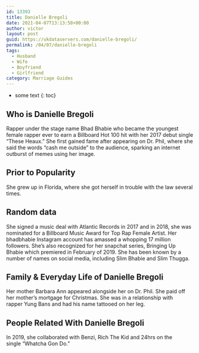 ```yaml
---
id: 13393
title: Danielle Bregoli
date: 2021-04-07T13:13:58+00:00
author: victor
layout: post
guid: https://ukdataservers.com/danielle-bregoli/
permalink: /04/07/danielle-bregoli
tags:
  - Husband
  - Wife
  - Boyfriend
  - Girlfriend
category: Marriage Guides
---
```


* some text
{: toc}


## Who is Danielle Bregoli



Rapper under the stage name Bhad Bhabie who became the youngest female rapper ever to earn a Billboard Hot 100 hit with her 2017 debut single &#8220;These Heaux.&#8221; She first gained fame after appearing on Dr. Phil, where she said the words &#8220;cash me outside&#8221; to the audience, sparking an internet outburst of memes using her image. 

                
                
                
## Prior to Popularity



She grew up in Florida, where she got herself in trouble with the law several times.

                
                
                
## Random data



She signed a music deal with Atlantic Records in 2017 and in 2018, she was nominated for a Billboard Music Award for Top Rap Female Artist. Her bhadbhabie Instagram account has amassed a whopping 17 million followers. She&#8217;s also recognized for her snapchat series, Bringing Up Bhabie which premiered in February of 2019. She has been known by a number of names on social media, including Slim Bhabie and Slim Thugga. 

                
                
                
## Family & Everyday Life of Danielle Bregoli



Her mother Barbara Ann appeared alongside her on Dr. Phil. She paid off her mother&#8217;s mortgage for Christmas. She was in a relationship with rapper Yung Bans and had his name tattooed on her leg.

                
                
                
## People Related With Danielle Bregoli



In 2019, she collaborated with Benzi, Rich The Kid and 24hrs on the single &#8220;Whatcha Gon Do.&#8221; 

                
              
            
          
          
          